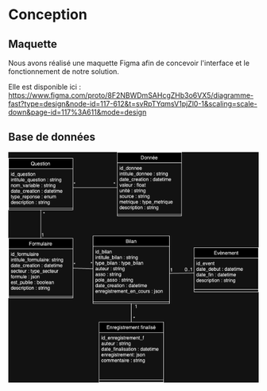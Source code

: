 # Conception

## Maquette

Nous avons réalisé une maquette Figma afin de concevoir l'interface et le fonctionnement de notre solution.

Elle est disponible ici : https://www.figma.com/proto/8F2NBWDmSAHcgZHb3o6VX5/diagramme-fast?type=design&node-id=117-612&t=svRpTYqmsV1pjZl0-1&scaling=scale-down&page-id=117%3A611&mode=design

## Base de données

![](/resources/UML%20v2.drawio.png)
